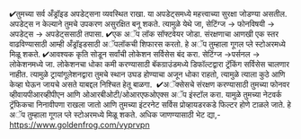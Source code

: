 
✔तुमच्या सर्व अँड्रॉइड अपडेट्सना व्यवस्थित राखा. या अपडेट्समध्ये महत्त्वाच्या सुरक्षा जोडण्या असतील. अपडेट्स न केल्याने तुमचे उपकरण असुरक्षित बनू शकते. त्यामुळे येथे जा, सेटिंग्ज → फोनविषयी → अपडेट्स → अपडेट्ससाठी तपासा. ✔एक अॅप लॉक सॉफ्टवेयर जोडा. संरक्षणाचा आणखी एक स्तर वाढविण्यासाठी आम्ही अँड्रॉइडसाठी अॅपलॉकची शिफारस करतो. हे अॅप तुम्हाला गूगल प्ले स्टोअरमध्ये मिळू शकते. ✔आवश्यक कृति सोडून सर्वांची लोकेशन सर्विसेस बंद करा. सेटिंग्ज →पर्सनल → लोकेशनमध्ये जा. लोकेशनचा धोका कमी करण्यासाठी बॅकग्राउंडमध्ये डिफॉल्टद्वारा ट्रॅकिंग सर्विसेस चालणार नाहीत. त्यामुळे ट्रायांगूलेशनद्वारा तुमचे स्थान उघड होण्याचा अजून धोका राहतो, त्यामुळे त्याला कुठे आणि केव्हा घेऊन जायचे असते याबद्दल निश्चित हेतू बाळगा.  ✔अॅक्सेसचे संरक्षण करण्यासाठी तुमच्या फोनवर व्हीवायपीआरव्हीपीएन आणि ओआरबीओटी/ओआरएफओएक्स अॅप इंस्टॉल करा. यामुळे तुमच्या नेटवर्क ट्रॅफिकचा निनावीपणा राखला जातो आणि तुमच्या इंटरनेट सर्विस प्रोव्हायडरकडे फिल्टर होणे टाळले जाते. हे अॅप तुम्हाला गूगल प्ले स्टोअरमध्ये मिळू शकते. अधिक जाणण्यासाठी भेट द्या,- https://www.goldenfrog.com/vyprvpn